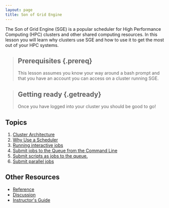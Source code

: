 ```yaml
---
layout: page
title: Son of Grid Engine
---
```


The Son of Grid Engine (SGE) is a popular scheduler for High Performance
Computing (HPC) clusters and other shared computing resources. In this lesson
you will learn why clusters use SGE and how to use it to get the most out of
your HPC systems.

> ## Prerequisites {.prereq}
>
> This lesson assumes you know your way around a bash prompt and that you have an account you can access on a cluster running SGE.

> ## Getting ready {.getready}
>
> Once you have logged into your cluster you should be good to go!

## Topics

1.  [Cluster Architecture](01-one.html)
2.  [Why Use a Scheduler](02-two.html)
3.  [Running interactive jobs](02-two.html)
4.  [Submit jobs to the Queue from the Command Line](02-two.html)
5.  [Submit scripts as jobs to the queue.](02-two.html)
6.  [Submit parallel jobs](02-two.html)

## Other Resources

*   [Reference](reference.html)
*   [Discussion](discussion.html)
*   [Instructor's Guide](instructors.html)
